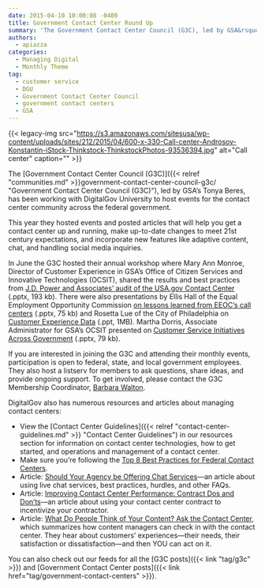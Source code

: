 ```yaml
---
date: 2015-04-10 10:00:08 -0400
title: Government Contact Center Round Up
summary: 'The Government Contact Center Council (G3C), led by GSA&rsquo;s Tonya Beres, has been working with DigitalGov University to host events for the contact center community across the federal government. This year they hosted events and posted articles that will help you get a contact center up and running, make up-to-date changes to meet 21st century'
authors:
  - apiazza
categories:
  - Managing Digital
  - Monthly Theme
tag:
  - customer service
  - DGU
  - Government Contact Center Council
  - government contact centers
  - GSA
---
```


{{< legacy-img src="https://s3.amazonaws.com/sitesusa/wp-content/uploads/sites/212/2015/04/600-x-330-Call-center-Androsov-Konstantin-iStock-Thinkstock-ThinkstockPhotos-93536394.jpg" alt="Call center" caption="" >}} 

The [Government Contact Center Council (G3C)]({{< relref "communities.md" >}}government-contact-center-council-g3c/ "Government Contact Center Council (G3C)"), led by GSA’s Tonya Beres, has been working with DigitalGov University to host events for the contact center community across the federal government.

This year they hosted events and posted articles that will help you get a contact center up and running, make up-to-date changes to meet 21st century expectations, and incorporate new features like adaptive content, chat, and handling social media inquiries.

In June the G3C hosted their annual workshop where Mary Ann Monroe, Director of Customer Experience in GSA’s Office of Citizen Services and Innovative Technologies (OCSIT), shared the results and best practices from [J.D. Power and Associates&#8217; audit of the USA.gov Contact Center](https://s3.amazonaws.com/sitesusa/wp-content/uploads/sites/212/2015/03/061214-G3C-Meeting-Mary-Ann-Monroe-USAgov-Contact-Center-Case-Study-JD-Power-Assessment-and-Customer-Satisfaction-Results.pptx "USA.gov Contact Center Case Study JD Power Assessment and Customer Satisfaction Results") (.pptx, 193 kb). There were also presentations by Ellis Hall of the Equal Employment Opportunity Commission [on lessons learned from EEOC&#8217;s call centers](https://s3.amazonaws.com/sitesusa/wp-content/uploads/sites/212/2015/03/061214-G3C-Meeting-Ellis-Hall-Presentation-Introduction-Equal-Employment-Opportunity-Commission.pptx "Introduction Equal Employment Opportunity Commission") (.pptx, 75 kb) and Rosetta Lue of the City of Philadelphia on [Customer Experience Data](https://s3.amazonaws.com/sitesusa/wp-content/uploads/sites/212/2015/03/061214-G3C-Meeting-Rosetta-Lue-Collecting-Customer-Experience-Data.ppt "Collecting Customer Experience Data") (.ppt, 1MB). Martha Dorris, Associate Administrator for GSA’s OCSIT presented on [Customer Service Initiatives Across Government](https://s3.amazonaws.com/sitesusa/wp-content/uploads/sites/212/2015/03/061214-G3C-Meeting-Martha-Dorris-Customer-Service-Initiatives-Across-Government.pptx "Customer Service Initiatives Across Government") (.pptx, 79 kb).

If you are interested in joining the G3C and attending their monthly events, participation is open to federal, state, and local government employees. They also host a listserv for members to ask questions, share ideas, and provide ongoing support. To get involved, please contact the G3C Membership Coordinator, [Barbara Walton](mailto:%20barbara.walton@gsa.gov).

DigitalGov also has numerous resources and articles about managing contact centers:

  * View the [Contact Center Guidelines]({{< relref "contact-center-guidelines.md" >}} "Contact Center Guidelines") in our resources section for information on contact center technologies, how to get started, and operations and management of a contact center.
  * Make sure you’re following the [Top 8 Best Practices for Federal Contact Centers](https://www.WHATEVER/2014/01/09/top-eight-best-practices-for-federal-contact-centers/ "Top 8 Best Practices for Federal Contact Centers").
  * Article: [Should Your Agency be Offering Chat Services](https://www.WHATEVER/2014/07/28/should-your-agency-be-offering-chat-service/ "Should Your Agency Be Offering Chat Service?")—an article about using live chat services, best practices, hurdles, and other FAQs.
  * Article: [Improving Contact Center Performance: Contract Dos and Don’ts](https://www.WHATEVER/2014/05/01/improving-contact-center-performance-with-contract-incentives-dos-and-donts/ "Improving Contact Center Performance with Contract Incentives: Dos and Don’ts")—an article about using your contact center contract to incentivize your contractor.
  * Article: [What Do People Think of Your Content? Ask the Contact Center](https://www.WHATEVER/2014/02/28/what-do-people-think-of-your-content-ask-your-contact-center/ "What Do People Think of Your Content? Ask Your Contact Center!"), which summarizes how content managers can check in with the contact center. They hear about customers’ experiences—their needs, their satisfaction or dissatisfaction—and then YOU can act on it.

You can also check out our feeds for all the [G3C posts]({{< link "tag/g3c" >}}) and [Government Contact Center posts]({{< link href="tag/government-contact-centers" >}}).